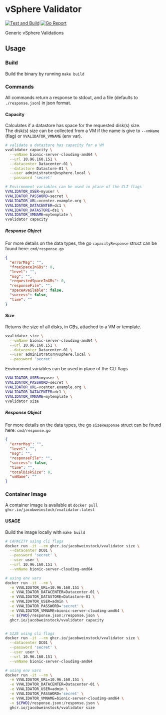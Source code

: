 # vSphere Validator

[![Test and Build](https://github.com/jacobweinstock/vvalidator/workflows/Test%20and%20Build/badge.svg)](https://github.com/jacobweinstock/vvalidator/actions?query=workflow%3A%22Test+and+Build%22)
[![Go Report](https://goreportcard.com/badge/github.com/jacobweinstock/vvalidator)](https://goreportcard.com/report/github.com/jacobweinstock/vvalidator)

Generic vSphere Validations

## Usage

### Build

Build the binary by running `make build`

### Commands

All commands return a response to stdout, and a file (defaults to `./response.json`) in json format.

#### Capacity

Calculates if a datastore has space for the requested disk(s) size.  
The disk(s) size can be collected from a VM if the name is give to `--vmName` (flag) or `VVALIDATOR_VMNAME` (env var).

```bash
# validate a datastore has capacity for a VM
vvalidator capacity \
  --vmName bionic-server-cloudimg-amd64 \
  --url 10.96.160.151 \
  --datacenter Datacenter-01 \
  --datastore Datastore-01 \
  --user administrator@vsphere.local \
  --password 'secret'
```


```bash
# Environment variables can be used in place of the CLI flags
VVALIDATOR_USER=myuser \
VVALIDATOR_PASSWORD=secret \
VVALIDATOR_URL=vcenter.example.org \
VVALIDATOR_DATACENTER=dc1 \
VVALIDATOR_DATASTORE=ds1 \
VVALIDATOR_VMNAME=mytemplate \
vvalidator capacity
```

##### Response Object

For more details on the data types, the go `capacityResponse` struct can be found here: `cmd/response.go`
```json
{
  "errorMsg": "",
  "freeSpaceInGBs": 0,
  "level": "",
  "msg": "",
  "requestedSpaceInGBs": 0,
  "responseFile": "",
  "spaceAvailable": false,
  "success": false,
  "time": ""
}
```

#### Size

Returns the size of all disks, in GBs, attached to a VM or template. 

```bash
vvalidator size \
  --vmName bionic-server-cloudimg-amd64 \
  --url 10.96.160.151 \
  --datacenter Datacenter-01 \
  --user administrator@vsphere.local \
  --password 'secret'
``` 

Environment variables can be used in place of the CLI flags
```bash
VVALIDATOR_USER=myuser \
VVALIDATOR_PASSWORD=secret \
VVALIDATOR_URL=vcenter.example.org \
VVALIDATOR_DATACENTER=dc1 \
VVALIDATOR_VMNAME=mytemplate \
vvalidator size
```

##### Response Object

For more details on the data types, the go `sizeResponse` struct can be found here: `cmd/response.go`
```json
{
  "errorMsg": "",
  "level": "",
  "msg": "",
  "responseFile": "",
  "success": false,
  "time": "",
  "totalDiskSize": 0,
  "vmName": ""
}
```

### Container Image

A container image is available at `docker pull ghcr.io/jacobweinstock/vvalidator:latest`  

#### USAGE

Build the image locally with `make build`

```bash
# CAPACITY using cli flags
docker run -it --rm ghcr.io/jacobweinstock/vvalidator size \
  --datacenter DC01 \
  --password 'secret' \
  --user user \
  --url 10.96.160.151 \
  --vmName bionic-server-cloudimg-amd64

# using env vars
docker run -it --rm \
  -e VVALIDATOR_URL=10.96.160.151 \
  -e VVALIDATOR_DATACENTER=Datacenter-01 \
  -e VVALIDATOR_DATASTORE=Datastore-01 \
  -e VVALIDATOR_USER=admin \
  -e VVALIDATOR_PASSWORD='secret' \
  -e VVALIDATOR_VMNAME=bionic-server-cloudimg-amd64 \
  -v ${PWD}/response.json:/response.json \
  ghcr.io/jacobweinstock/vvalidator capacity


# SIZE using cli flags
docker run -it --rm ghcr.io/jacobweinstock/vvalidator size \
  --datacenter DC01 \
  --password 'secret' \
  --user user \
  --url 10.96.160.151 \
  --vmName bionic-server-cloudimg-amd64

# using env vars
docker run -it --rm \
  -e VVALIDATOR_URL=10.96.160.151 \
  -e VVALIDATOR_DATACENTER=Datacenter-01 \
  -e VVALIDATOR_USER=admin \
  -e VVALIDATOR_PASSWORD='secret' \
  -e VVALIDATOR_VMNAME=bionic-server-cloudimg-amd64 \
  -v ${PWD}/response.json:/response.json \
  ghcr.io/jacobweinstock/vvalidator size
```